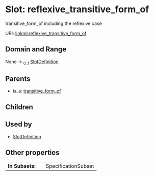 
# Slot: reflexive_transitive_form_of

transitive_form_of including the reflexive case

URI: [linkml:reflexive_transitive_form_of](https://w3id.org/linkml/reflexive_transitive_form_of)


## Domain and Range

None &#8594;  <sub>0..1</sub> [SlotDefinition](SlotDefinition.md)

## Parents

 *  is_a: [transitive_form_of](transitive_form_of.md)

## Children


## Used by

 * [SlotDefinition](SlotDefinition.md)

## Other properties

|  |  |  |
| --- | --- | --- |
| **In Subsets:** | | SpecificationSubset |
